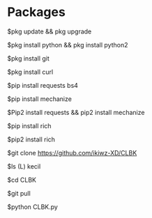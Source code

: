 # Packages

$pkg update && pkg upgrade

$pkg install python && pkg install python2

$pkg install git

$pkg install curl

$pip install requests bs4

$pip install mechanize

$Pip2 install requests && pip2 install mechanize

$pip install rich

$pip2 install rich

$git clone https://github.com/ikiwz-XD/CLBK

$ls (L) kecil

$cd CLBK

$git pull

$python CLBK.py




